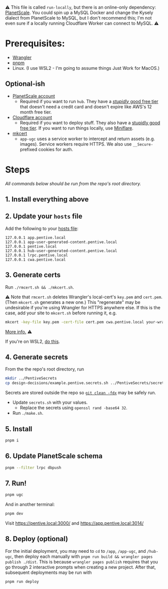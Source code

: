 ⚠ This file is called `run-locally`, but there is an online-only dependency: [PlanetScale](https://planetscale.com/). You could spin up a MySQL Docker and change the Kysely dialect from PlanetScale to MySQL, but I don't recommend this; I'm not even sure if a locally running Cloudflare Worker can connect to MySQL. ⚠

# Prerequisites:

- [Wrangler](https://developers.cloudflare.com/workers/wrangler/install-and-update/)
- [pnpm](https://pnpm.io/)
- Linux. (I use WSL2 - I'm going to assume things Just Work for MacOS.)

## Optional-ish

- [PlanetScale account](https://auth.planetscale.com/sign-up)
  - Required if you want to run `hub`. They have a [_stupidly_ good free tier](https://planetscale.com/pricing) that doesn't need a credit card and doesn't expire like AWS's 12 month free tier.
- [Cloudflare account](https://dash.cloudflare.com/sign-up)
  - Required if you want to deploy stuff. They also have a [stupidly good free tier](https://developers.cloudflare.com/workers/platform/pricing/). If you want to run things locally, use [Miniflare](https://miniflare.dev/).
- [mkcert](https://github.com/FiloSottile/mkcert)
  - `app-ugc` uses a service worker to intercept and return assets (e.g. images). Service workers require HTTPS. We also use `__Secure-` prefixed cookies for auth.

# Steps

_All commands below should be run from the repo's root directory._

## 1. Install everything above

## 2. Update your `hosts` file

Add the following to your [hosts file](https://www.howtogeek.com/howto/27350/beginner-geek-how-to-edit-your-hosts-file/):

```
127.0.0.1 app.pentive.local
127.0.0.1 app-user-generated-content.pentive.local
127.0.0.1 pentive.local
127.0.0.1 hub-user-generated-content.pentive.local
127.0.0.1 lrpc.pentive.local
127.0.0.1 cwa.pentive.local
```

## 3. Generate certs

Run `./rmcert.sh && ./mkcert.sh`.

⚠ Note that `rmcert.sh` deletes Wrangler's local-cert's `key.pem` and `cert.pem`. (Then `mkcert.sh` generates a new one.) This "regenerate" may be undesirable if you're using Wrangler for HTTPS anywhere else. If this is the case, add your site to `mkcert.sh` before running it, e.g.

```bash
mkcert -key-file key.pem -cert-file cert.pem cwa.pentive.local your-wrangler-worker-here.com
```

[More info.](https://github.com/cloudflare/workers-sdk/issues/1908#issuecomment-1416901172) ⚠

If you're on WSL2, [do this](https://github.com/FiloSottile/mkcert/issues/357#issuecomment-1466762021).

## 4. Generate secrets

From the the repo's root directory, run

```bash
mkdir ../PentiveSecrets
cp design-decisions/example.pentive.secrets.sh ../PentiveSecrets/secrets.sh
```

Secrets are stored outside the repo so [`git clean -fdx`](https://tysonwilliams.coding.blog/2020-07-11_systematic_cleaning#git-clean--fdx) may be safely run.

- Update `secrets.sh` with your values.
  - Replace the secrets using `openssl rand -base64 32`.
- Run `./make.sh`.

## 5. Install

```bash
pnpm i
```

## 6. Update PlanetScale schema

```bash
pnpm --filter lrpc dbpush
```

## 7. Run!

```bash
pnpm ugc
```

And in another terminal:

```bash
pnpm dev
```

Visit https://pentive.local:3000/ and https://app.pentive.local:3014/

## 8. Deploy (optional)

For the initial deployment, you may need to `cd` to `/app`, `/app-ugc`, and `/hub-ugc`, then deploy each manually with `pnpm run build && wrangler pages publish ./dist`. This is because `wrangler pages publish` requires that you go through 2 interactive prompts when creating a new project. After that, subsequent deployments may be run with

```bash
pnpm run deploy
```
